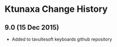 Ktunaxa Change History
============================

9.0 (15 Dec 2015)
-----------------

* Added to tavultesoft keyboards github repository
